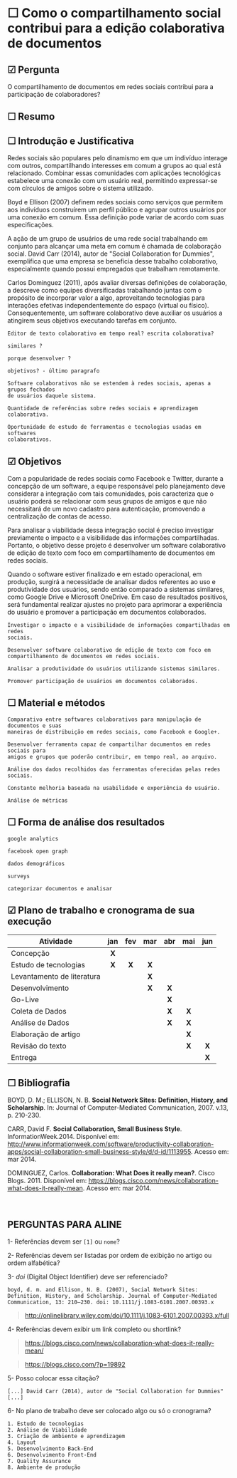 ☐ Como o compartilhamento social contribui para a edição colaborativa de documentos
===================================================================================

☑ Pergunta
----------

O compartilhamento de documentos em redes sociais contribui para a
participação de colaboradores?


☐ Resumo
--------


☐ Introdução e Justificativa
----------------------------

Redes sociais são populares pelo dinamismo em que um indivíduo interage com outros, compartilhando interesses em comum a grupos ao qual está relacionado. Combinar essas comunidades com aplicações tecnológicas estabelece uma conexão com um usuário real, permitindo expressar-se com círculos de amigos sobre o sistema utilizado.

Boyd e Ellison (2007) definem redes sociais como serviços que permitem aos indivíduos construírem um perfil público e agrupar outros usuários por uma conexão em comum. Essa definição pode variar de acordo com suas especificações.

A ação de um grupo de usuários de uma rede social trabalhando em conjunto para alcançar uma meta em comum é chamada de colaboração social. David Carr (2014), autor de "Social Collaboration for Dummies", exemplifica que uma empresa se beneficia desse trabalho colaborativo, especialmente quando possui empregados que trabalham remotamente.

Carlos Dominguez (2011), após avaliar diversas definições de colaboração, a descreve como equipes diversificadas trabalhando juntas com o propósito de incorporar valor a algo, aproveitando tecnologias para interações efetivas independentemente do espaço (virtual ou físico). Consequentemente, um software colaborativo deve auxiliar os usuários a atingirem seus objetivos executando tarefas em conjunto.



```
Editor de texto colaborativo em tempo real? escrita colaborativa?

similares ?

porque desenvolver ?

objetivos? - último paragrafo

Software colaborativos não se estendem à redes sociais, apenas a grupos fechados
de usuários daquele sistema.

Quantidade de referências sobre redes sociais e aprendizagem colaborativa.

Oportunidade de estudo de ferramentas e tecnologias usadas em softwares
colaborativos.
```

☑ Objetivos
-----------

Com a popularidade de redes sociais como Facebook e Twitter, durante a concepção de um software, a equipe responsável pelo planejamento deve considerar a integração com tais comunidades, pois caracteriza que o usuário poderá se relacionar com seus grupos de amigos e que não necessitará de um novo cadastro para autenticação, promovendo a centralização de contas de acesso.

Para analisar a viabilidade dessa integração social é preciso investigar previamente o impacto e a visibilidade das informações compartilhadas. Portanto, o objetivo desse projeto é desenvolver um software colaborativo de edição de texto com foco em compartilhamento de documentos em redes sociais.

Quando o software estiver finalizado e em estado operacional, em produção, surgirá a necessidade de analisar dados referentes ao uso e produtividade dos usuários, sendo então comparado a sistemas similares, como Google Drive e Microsoft OneDrive. Em caso de resultados positivos, será fundamental realizar ajustes no projeto para aprimorar a experiência do usuário e promover a participação em documentos colaborados.

```
Investigar o impacto e a visibilidade de informações compartilhadas em redes
sociais.

Desenvolver software colaborativo de edição de texto com foco em
compartilhamento de documentos em redes sociais.

Analisar a produtividade do usuários utilizando sistemas similares.

Promover participação de usuários em documentos colaborados.
```

☐ Material e métodos
--------------------

```
Comparativo entre softwares colaborativos para manipulação de documentos e suas
maneiras de distribuição em redes sociais, como Facebook e Google+.

Desenvolver ferramenta capaz de compartilhar documentos em redes sociais para
amigos e grupos que poderão contribuir, em tempo real, ao arquivo.

Análise dos dados recolhidos das ferramentas oferecidas pelas redes sociais.

Constante melhoria baseada na usabilidade e experiência do usuário.

Análise de métricas
```

☐ Forma de análise dos resultados
---------------------------------

```
google analytics

facebook open graph

dados demográficos

surveys

categorizar documentos e analisar
```


☑ Plano de trabalho e cronograma de sua execução
------------------------------------------------

| Atividade                     | jan   | fev   | mar   | abr   | mai   | jun   |
|----------------------------   |:---:  |:---:  |:---:  |:---:  |:---:  |:---:  |
| Concepção                     | **X** |       |       |       |       |       |
| Estudo de tecnologias         | **X** | **X** | **X** |       |       |       |
| Levantamento de literatura    |       |       | **X** |       |       |       |
| Desenvolvimento               |       |       | **X** | **X** |       |       |
| Go-Live                       |       |       |       | **X** |       |       |
| Coleta de Dados               |       |       |       | **X** | **X** |       |
| Análise de Dados              |       |       |       | **X** | **X** |       |
| Elaboração de artigo          |       |       |       |       | **X** |       |
| Revisão do texto              |       |       |       |       | **X** | **X** |
| Entrega                       |       |       |       |       |       | **X** |


☐ Bibliografia
--------------

BOYD, D. M.; ELLISON, N. B. **Social Network Sites: Definition, History, and Scholarship**. In: Journal of Computer-Mediated Communication, 2007. v.13, p. 210-230.

CARR, David F. **Social Collaboration, Small Business Style**. InformationWeek.2014. Disponível em: <http://www.informationweek.com/software/productivity-collaboration-apps/social-collaboration-small-business-style/d/d-id/1113955>. Acesso em: mar 2014.

DOMINGUEZ, Carlos. **Collaboration: What Does it really mean?**. Cisco Blogs. 2011. Disponível em: <https://blogs.cisco.com/news/collaboration-what-does-it-really-mean>. Acesso em: mar 2014.


<br>

PERGUNTAS PARA ALINE
--------------------

1- Referências devem ser `[1]` ou `nome`?

2- Referências devem ser listadas por ordem de exibição no artigo ou ordem alfabética?

3- *doi* (Digital Object Identifier) deve ser referenciado?

```
boyd, d. m. and Ellison, N. B. (2007), Social Network Sites: Definition, History, and Scholarship. Journal of Computer-Mediated Communication, 13: 210–230. doi: 10.1111/j.1083-6101.2007.00393.x
```

> http://onlinelibrary.wiley.com/doi/10.1111/j.1083-6101.2007.00393.x/full

4- Referências devem exibir um link completo ou shortlink?

> https://blogs.cisco.com/news/collaboration-what-does-it-really-mean/

> https://blogs.cisco.com/?p=19892

5- Posso colocar essa citação?
```
[...] David Carr (2014), autor de "Social Collaboration for Dummies" [...]
```

6- No plano de trabalho deve ser colocado algo ou só o cronograma?
```
1. Estudo de tecnologias
2. Análise de Viabilidade
3. Criação de ambiente e aprendizagem
4. Layout
5. Desenvolvimento Back-End
6. Desenvolvimento Front-End
7. Quality Assurance
8. Ambiente de produção
```